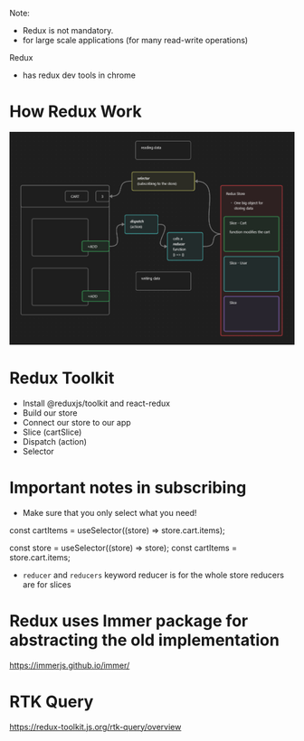 Note:
- Redux is not mandatory.
- for large scale applications (for many read-write operations)

Redux
- has redux dev tools in chrome

# How Redux Work
![redux-flow-writing-and-reading](image.png)

# Redux Toolkit
- Install @reduxjs/toolkit and react-redux
- Build our store
- Connect our store to our app
- Slice (cartSlice)
- Dispatch (action)
- Selector

# Important notes in subscribing
- Make sure that you only select what you need!

<!-- More Efficient -->
const cartItems = useSelector((store) => store.cart.items);

<!-- 
  Less Efficient - subscribe to the whole store, 
  any change in store will be read by this!,
  the component that is subscribed here 
  will also be updated even if the change is not for them 
-->
const store = useSelector((store) => store);
const cartItems = store.cart.items;


- `reducer` and `reducers` keyword
reducer is for the whole store
reducers are for slices

# Redux uses Immer package for abstracting the old implementation
https://immerjs.github.io/immer/

# RTK Query
https://redux-toolkit.js.org/rtk-query/overview